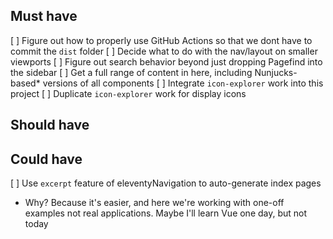 ## Must have
[ ] Figure out how to properly use GitHub Actions so that we dont have to commit the `dist` folder
[ ] Decide what to do with the nav/layout on smaller viewports
[ ] Figure out search behavior beyond just dropping Pagefind into the sidebar
[ ] Get a full range of content in here, including Nunjucks-based* versions of all components
[ ] Integrate `icon-explorer` work into this project
[ ] Duplicate `icon-explorer` work for display icons

## Should have

## Could have
[ ] Use `excerpt` feature of eleventyNavigation to auto-generate index pages

* Why? Because it's easier, and here we're working with one-off examples not real applications. Maybe I'll learn Vue one day, but not today 